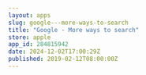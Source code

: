```yaml
---
layout: apps
slug: google---more-ways-to-search
title: "Google - More ways to search"
store: apple
app_id: 284815942
date: 2024-12-02T17:00:29Z
published: 2019-02-12T08:00:00Z
---
```

